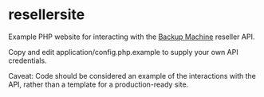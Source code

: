 # resellersite

Example PHP website for interacting with the <a href="https://www.backupmachine.com/">Backup Machine</a> reseller API.

Copy and edit application/config.php.example to supply your own API credentials.

Caveat: Code should be considered an example of the interactions with the API, rather than a template for a production-ready site.
